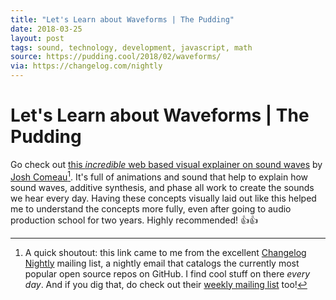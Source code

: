 ```yaml
---
title: "Let's Learn about Waveforms | The Pudding"
date: 2018-03-25
layout: post
tags: sound, technology, development, javascript, math
source: https://pudding.cool/2018/02/waveforms/
via: https://changelog.com/nightly
---
```


# Let's Learn about Waveforms | The Pudding

Go check out [this *incredible* web based visual explainer on sound waves](https://pudding.cool/2018/02/waveforms/) by [Josh Comeau](https://twitter.com/JoshWComeau)[^1]. It's full of animations and sound that help to explain how sound waves, additive synthesis, and phase all work to create the sounds we hear every day. Having these concepts visually laid out like this helped me to understand the concepts more fully, even after going to audio production school for two years. Highly recommended! 👍👍

[^1]: A quick shoutout: this link came to me from the excellent [Changelog Nightly](https://changelog.com/nightly) mailing list, a nightly email that catalogs the currently most popular open source repos on GitHub. I find cool stuff on there *every day*. And if you dig that, do check out their [weekly mailing list](https://changelog.com/weekly) too!
